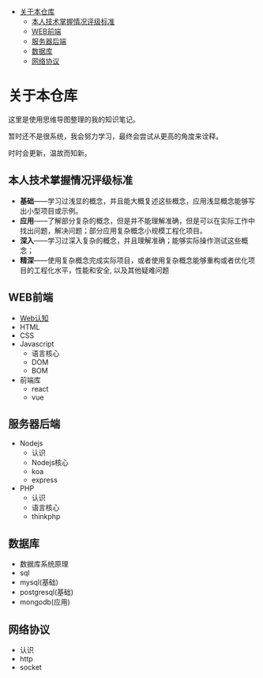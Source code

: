 <!-- @import "[TOC]" {cmd="toc" depthFrom=1 depthTo=6 orderedList=false} -->

<!-- code_chunk_output -->

- [关于本仓库](#关于本仓库)
  - [本人技术掌握情况评级标准](#本人技术掌握情况评级标准)
  - [WEB前端](#web前端)
  - [服务器后端](#服务器后端)
  - [数据库](#数据库)
  - [网络协议](#网络协议)

<!-- /code_chunk_output -->

# 关于本仓库

这里是使用思维导图整理的我的知识笔记。

暂时还不是很系统，我会努力学习，最终会尝试从更高的角度来诠释。

时时会更新，温故而知新。

## 本人技术掌握情况评级标准

- **基础**——学习过浅显的概念，并且能大概复述这些概念，应用浅显概念能够写出小型项目或示例。
- **应用**——了解部分复杂的概念，但是并不能理解准确，但是可以在实际工作中找出问题，解决问题；部分应用复杂概念小规模工程化项目。
- **深入**——学习过深入复杂的概念，并且理解准确；能够实际操作测试这些概念；
- **精深**——使用复杂概念完成实际项目，或者使用复杂概念能够重构或者优化项目的工程化水平，性能和安全, 以及其他疑难问题


## WEB前端

-  [Web认知](./frontend/know.md)
-  HTML
-  CSS
-  Javascript
   -  语言核心
   -  DOM
   -  BOM
-  前端库
   -  react
   -  vue

## 服务器后端
- Nodejs
  - 认识
  -  Nodejs核心
  -  koa
  -  express
-  PHP
   -  认识
   -  语言核心
   -  thinkphp

## 数据库
- 数据库系统原理
- sql
- mysql(基础)
- postgresql(基础)
- mongodb(应用)

## 网络协议
- 认识
- http
- socket

